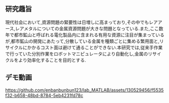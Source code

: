## 研究趣旨
現代社会において,資源問題の緊要性は日増しに高まっており,その中でもレアアース,レアメタルについての金属資源問題が大きな問題となっている.また,ここ数年で都市鉱山と呼ばれる電化製品内に含まれる有用な資源に注目が集まっているが,都市鉱山の開発にあたって,分散している金属を種類ごとに集める繁用面と,リサイクルにかかるコスト面は避けて通ることができない.本研究では,従来手作業で行っていた分別作業をロボットマニピュレータにより自動化し,金属のリサイクルをより効率化することを目的とする.

## デモ動画


https://github.com/enbanbunbun123/lab_MATLAB/assets/130529456/f5535f32-b658-48bd-8784-5eb4231fd78c

